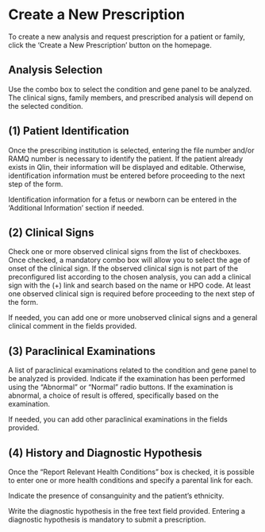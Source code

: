 # Create a New Prescription

To create a new analysis and request prescription for a patient or family, click the ‘Create a New Prescription’ button on the homepage.

## Analysis Selection

Use the combo box to select the condition and gene panel to be analyzed. The clinical signs, family members, and prescribed analysis will depend on the selected condition.

## (1) Patient Identification

Once the prescribing institution is selected, entering the file number and/or RAMQ number is necessary to identify the patient. If the patient already exists in Qlin, their information will be displayed and editable. Otherwise, identification information must be entered before proceeding to the next step of the form.

Identification information for a fetus or newborn can be entered in the ‘Additional Information’ section if needed.

## (2) Clinical Signs

Check one or more observed clinical signs from the list of checkboxes. Once checked, a mandatory combo box will allow you to select the age of onset of the clinical sign. If the observed clinical sign is not part of the preconfigured list according to the chosen analysis, you can add a clinical sign with the (+) link and search based on the name or HPO code. At least one observed clinical sign is required before proceeding to the next step of the form.

If needed, you can add one or more unobserved clinical signs and a general clinical comment in the fields provided.

## (3) Paraclinical Examinations

A list of paraclinical examinations related to the condition and gene panel to be analyzed is provided. Indicate if the examination has been performed using the “Abnormal” or “Normal” radio buttons. If the examination is abnormal, a choice of result is offered, specifically based on the examination.

If needed, you can add other paraclinical examinations in the fields provided.

## (4) History and Diagnostic Hypothesis

Once the “Report Relevant Health Conditions” box is checked, it is possible to enter one or more health conditions and specify a parental link for each.

Indicate the presence of consanguinity and the patient’s ethnicity.

Write the diagnostic hypothesis in the free text field provided. Entering a diagnostic hypothesis is mandatory to submit a prescription.
